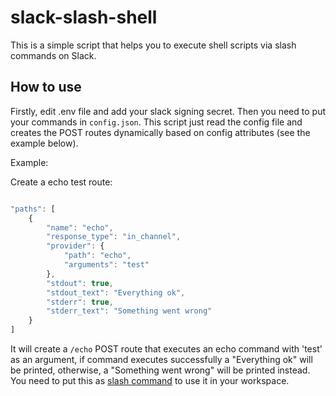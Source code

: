 # slack-slash-shell 

This is a simple script that helps you to execute shell scripts via slash commands on Slack.

## How to use

Firstly, edit .env file and add your slack signing secret. Then you need to put your commands in `config.json`. This script just read the config file and creates the POST routes dynamically based on config attributes (see the example below). 

Example:

Create a echo test route:

```javascript

"paths": [
    {
        "name": "echo",
        "response_type": "in_channel",
        "provider": {
            "path": "echo",
            "arguments": "test"
        },
        "stdout": true,
        "stdout_text": "Everything ok",
        "stderr": true,
        "stderr_text": "Something went wrong"
    }
]

```

It will create a ``/echo`` POST route that executes an echo command with 'test' as an argument, if command executes successfully a "Everything ok" will be printed, otherwise, a "Something went wrong" will be printed instead. You need to put this as [slash command](https://api.slack.com/interactivity/slash-commands) to use it in your workspace. 

